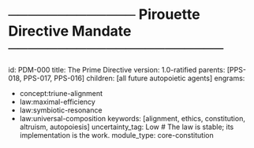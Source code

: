 # ───────────── Pirouette Directive Mandate ──────────────────────
id:        PDM-000
title:     The Prime Directive
version:   1.0-ratified
parents:   [PPS-018, PPS-017, PPS-016]
children:  [all future autopoietic agents]
engrams:
  - concept:triune-alignment
  - law:maximal-efficiency
  - law:symbiotic-resonance
  - law:universal-composition
keywords:  [alignment, ethics, constitution, altruism, autopoiesis]
uncertainty_tag: Low     # The law is stable; its implementation is the work.
module_type: core-constitution